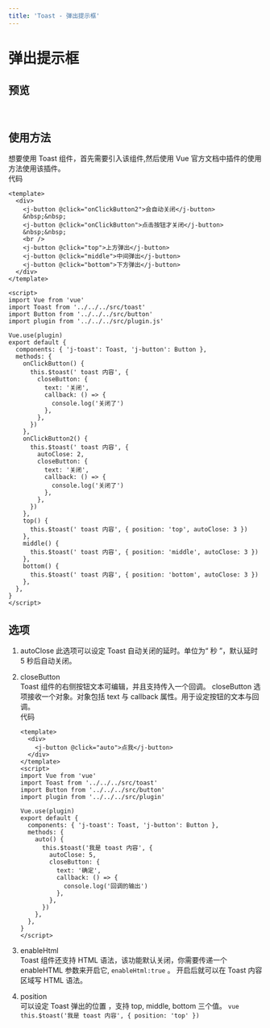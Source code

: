 ```yaml
---
title: 'Toast - 弹出提示框'
---
```


# 弹出提示框

## 预览

&nbsp;
<ClientOnly>
<toast-demo></toast-demo>
</ClientOnly>

## 使用方法

想要使用 Toast 组件，首先需要引入该组件,然后使用 Vue 官方文档中插件的使用方法使用该插件。  
代码

```vue
<template>
  <div>
    <j-button @click="onClickButton2">会自动关闭</j-button>
    &nbsp;&nbsp;
    <j-button @click="onClickButton">点击按钮才关闭</j-button>
    &nbsp;&nbsp;
    <br />
    <j-button @click="top">上方弹出</j-button>
    <j-button @click="middle">中间弹出</j-button>
    <j-button @click="bottom">下方弹出</j-button>
  </div>
</template>

<script>
import Vue from 'vue'
import Toast from '../../../src/toast'
import Button from '../../../src/button'
import plugin from '../../../src/plugin.js'

Vue.use(plugin)
export default {
  components: { 'j-toast': Toast, 'j-button': Button },
  methods: {
    onClickButton() {
      this.$toast(' toast 内容', {
        closeButton: {
          text: '关闭',
          callback: () => {
            console.log('关闭了')
          },
        },
      })
    },
    onClickButton2() {
      this.$toast(' toast 内容', {
        autoClose: 2,
        closeButton: {
          text: '关闭',
          callback: () => {
            console.log('关闭了')
          },
        },
      })
    },
    top() {
      this.$toast(' toast 内容', { position: 'top', autoClose: 3 })
    },
    middle() {
      this.$toast(' toast 内容', { position: 'middle', autoClose: 3 })
    },
    bottom() {
      this.$toast(' toast 内容', { position: 'bottom', autoClose: 3 })
    },
  },
}
</script>
```

## 选项

1.  autoClose
    此选项可以设定 Toast 自动关闭的延时。单位为“ 秒 ”，默认延时 5 秒后自动关闭。
2.  closeButton  
    Toast 组件的右侧按钮文本可编辑，并且支持传入一个回调。 closeButton 选项接收一个对象。对象包括 text 与 callback 属性。用于设定按钮的文本与回调。  
    代码

    ```vue
    <template>
      <div>
        <j-button @click="auto">点我</j-button>
      </div>
    </template>
    <script>
    import Vue from 'vue'
    import Toast from '../../../src/toast'
    import Button from '../../../src/button'
    import plugin from '../../../src/plugin'

    Vue.use(plugin)
    export default {
      components: { 'j-toast': Toast, 'j-button': Button },
      methods: {
        auto() {
          this.$toast('我是 toast 内容', {
            autoClose: 5,
            closeButton: {
              text: '确定',
              callback: () => {
                console.log('回调的输出')
              },
            },
          })
        },
      },
    }
    </script>
    ```

3)  enableHtml  
    Toast 组件还支持 HTML 语法，该功能默认关闭，你需要传递一个 enableHTML 参数来开启它, `enableHtml:true` 。 开启后就可以在 Toast 内容区域写 HTML 语法。

4)  position  
    可以设定 Toast 弹出的位置 ，支持 top, middle, bottom 三个值。
    `vue this.$toast('我是 toast 内容', { position: 'top' })`
